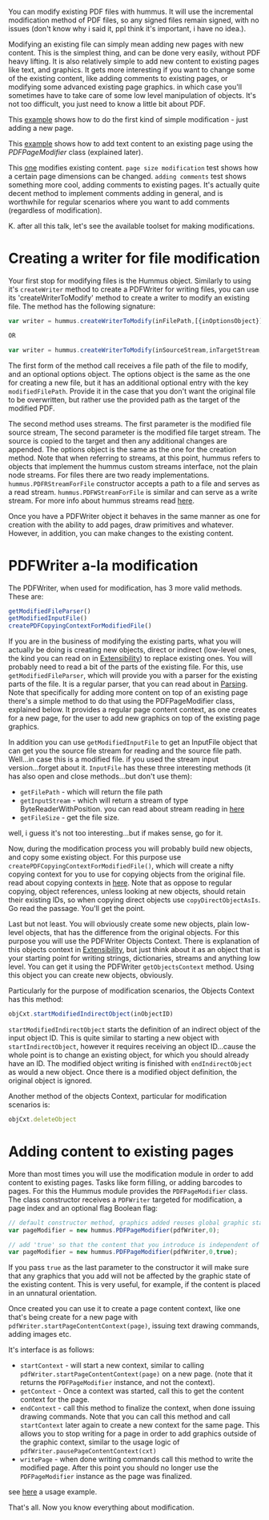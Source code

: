 You can modify existing PDF files with hummus. It will use the incremental modification method of PDF files, so any signed files remain signed, with no issues (don't know why i said it, ppl think it's important, i have no idea.).

Modifying an existing file can simply mean adding new pages with new content. This is the simplest thing, and can be done very easily, without PDF heavy lifting. It is also relatively simple to add new content to existing pages like text, and graphics. It gets more interesting if you want to change some of the existing content, like adding comments to existing pages, or modifying some advanced existing page graphics. in which case you'll sometimes have to take care of some low level manipulation of objects. It's not too difficult, you just need to know a little bit about PDF.

This [example](../tests/BasicModification2.js) shows how to do the first kind of simple modification - just adding a new page.

This [example](../tests/ModifyExistingPageContent.js) shows how to add text content to an existing page using the *PDFPageModifier* class (explained later).

This [one](../tests/ModifyingExistingFileContent.js) modifies existing content.  `page size modification` test shows how a certain page dimensions can be changed. `adding comments` test shows something more cool, adding comments to existing pages. It's actually quite decent method to implement comments adding in general, and is worthwhile for regular scenarios where you want to add comments (regardless of modification).

K. after all this talk, let's see the available toolset for making modifications.

# Creating a writer for file modification

Your first stop for modifying files is the Hummus object. Similarly to using it's `createWriter` method to create a PDFWriter for writing files, you can use its 'createWriterToModify' method to create a writer to modify an existing file. The method has the following signature:

```javascript
var writer = hummus.createWriterToModify(inFilePath,[{inOptionsObject}])

OR

var writer = hummus.createWriterToModify(inSourceStream,inTargetStream,[{inOptionsObject}])
```

The first form of the method call receives a file path of the file to modify, and an optional options object. The options object is the same as the one for creating a new file, but it has an additional optional entry with the key `modifiedFilePath`. Provide it in the case that you don't want the original file to be overwritten, but rather use the provided path as the target of the modified PDF.

The second method uses streams. The first parameter is the modified file source stream, The second parameter is the modified file target stream. The source is copied to the target and then any additional changes are appended. The options object is the same as the one for the creation method. Note that when referring to streams, at this point, hummus refers to objects that implement the hummus custom streams interface, not the plain node streams. For files there are two ready implementations. `hummus.PDFRStreamForFile` constructor accepts a path to a file and serves as a read stream. `hummus.PDFWStreamForFile` is similar and can serve as a write stream. For more info about hummus streams read [here](./Custom-streams).

Once you have a PDFWriter object it behaves in the same manner as one for creation with the ability to add pages, draw primitives and whatever. However, in addition, you can make changes to the existing content. 

# PDFWriter a-la modification

The PDFWriter, when used for modification, has 3 more valid methods. These are:

```javascript
getModifiedFileParser()
getModifiedInputFile()
createPDFCopyingContextForModifiedFile()
```

If you are in the business of modifying the existing parts, what you will actually be doing is creating new objects, direct or indirect (low-level ones, the kind you can read on in [Extensibility](./Extensibility.md)) to replace existing ones. You will probably need to read a bit of the parts of the existing file. For this, use `getModifiedFileParser`, which will provide you with a parser for the existing parts of the file. It is a regular parser, that you can read about in [Parsing](./Parsing.md). Note that specifically for adding more content on top of an existing page there's a simple method to do that using the PDFPageModifier class, explained below. It provides a regular page content context, as one creates for a new page, for the user to add new graphics on top of the existing page graphics.

In addition you can use `getModifiedInputFile` to get an InputFile object that can get you the source file stream for reading and the source file path. Well...in case this is a modified file. if you used the stream input version...forget about it. 
`InputFile` has these three interesting methods (it has also open and close methods...but don't use them):

* `getFilePath` - which will return the file path
* `getInputStream` - which will return a stream of type ByteReaderWithPosition. you can read about stream reading in [here](./Streams.md#bytereaderwithposition)
* `getFileSize` - get the file size. 

well, i guess it's not too interesting...but if makes sense, go for it.

Now, during the modification process you will probably build new objects, and copy some existing object. For this purpose use `createPDFCopyingContextForModifiedFile()`, which will create a nifty copying context for you to use for copying objects from the original file. read about copying contexts in [here](./Embedding-pdf.md#advanced-pdf-embedding-with-documentcopyingcontext). Note that as oppose to regular copying, object references, unless looking at new objects, should retain their existing IDs, so when copying direct objects use `copyDirectObjectAsIs`. Go read the passage. You'll get the point.

Last but not least. You will obviously create some new objects, plain low-level objects, that has the difference from the original objects. For this purpose you will use the PDFWriter Objects Context. There is explanation of this objects context in [Extensibility](./Extensibility.md), but just think about it as an object that is your starting point for writing strings, dictionaries, streams and anything low level. You can get it using the PDFWriter `getObjectsContext` method. Using this object you can create new objects, obviously.

Particularly for the purpose of modification scenarios, the Objects Context has this method:

```javascript
objCxt.startModifiedIndirectObject(inObjectID)
```

`startModifiedIndirectObject` starts the definition of an indirect object of the input object ID. This is quite similar to starting a new object with `startIndirectObject`, however it requires receiving an object ID...cause the whole point is to change an existing object, for which you should already have an ID.
The modified object writing is finished with `endIndirectObject` as would a new object. Once there is a modified object definition, the original object is ignored.

Another method of the objects Context, particular for modification scenarios is:

```javascript
objCxt.deleteObject
```

# Adding content to existing pages

More than most times you will use the modification module in order to add content to existing pages. Tasks like form filling, or adding barcodes to pages. For this the Hummus module provides the `PDFPageModifier` class. The class constructor receives a `PDFWriter` targeted for modification, a page index and an optional flag Boolean flag:

````javascript
// default constructor method, graphics added reuses global graphic state setup
var pageModifier = new hummus.PDFPageModifier(pdfWriter,0);

// add 'true' so that the content that you introduce is independent of existing graphic state
var pageModifier = new hummus.PDFPageModifier(pdfWriter,0,true);
````

If you pass `true` as the last parameter to the constructor it will make sure that any graphics that you add will not be
affected by the graphic state of the existing content. This is very useful, for example, if the content is placed in an unnatural orientation.

Once created you can use it to create a page content context, like one that's being create for a new page with `pdfWriter.startPageContentContext(page)`, issuing text drawing commands, adding images etc.

It's interface is as follows:
* `startContext` - will start a new context, similar to calling `pdfWriter.startPageContentContext(page)` on a new page. (note that it returns the `PDFPageModifier` instance, and not the context).
* `getContext` - Once a context was started, call this to get the content context for the page.
* `endContext` - call this method to finalize the context, when done issuing drawing commands. Note that you can call this method and call `startContext` later again to create a new context for the same page. This allows you to stop writing for a page in order to add graphics outside of the graphic context, similar to the usage logic of `pdfWriter.pausePageContentContext(cxt)`
* `writePage` - when done writing commands call this method to write the modified page. After this point you should no longer use the `PDFPageModifier` instance as the page was finalized.

see [here](../tests/ModifyExistingPageContent.js) a usage example.

That's all. Now you know everything about modification.